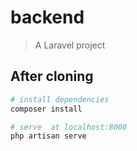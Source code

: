 # backend

> A Laravel project

## After cloning 

``` bash
# install dependencies
composer install

# serve  at localhost:8000
php artisan serve

